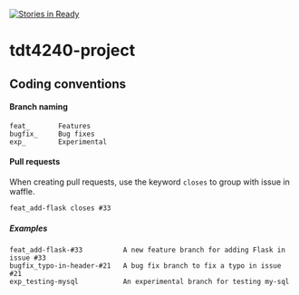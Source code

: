 [![Stories in Ready](https://badge.waffle.io/szeestraten/tdt4240-project.png?label=ready&title=Ready)](https://waffle.io/szeestraten/tdt4240-project)
# tdt4240-project

## Coding conventions


#### Branch naming
```
feat_       Features
bugfix_     Bug fixes
exp_        Experimental
```
#### Pull requests
When creating pull requests, use the keyword ```closes``` to group with issue in waffle.
```
feat_add-flask closes #33
```
##### Examples
```
feat_add-flask-#33          A new feature branch for adding Flask in issue #33
bugfix_typo-in-header-#21   A bug fix branch to fix a typo in issue #21
exp_testing-mysql           An experimental branch for testing my-sql
```
